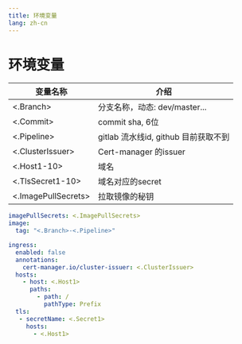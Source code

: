 ```yaml
---
title: 环境变量
lang: zh-cn
---
```


# 环境变量


| 变量名称            | 介绍                                 |
| ------------------- | ------------------------------------ |
| <.Branch>           | 分支名称，动态: dev/master...        |
| <.Commit>           | commit sha, 6位                      |
| <.Pipeline>         | gitlab 流水线id, github 目前获取不到 |
| <.ClusterIssuer>    | Cert-manager 的issuer                |
| <.Host1-10>            | 域名                                 |
| <.TlsSecret1-10>       | 域名对应的secret                     |
| <.ImagePullSecrets> | 拉取镜像的秘钥                       |



```yaml
imagePullSecrets: <.ImagePullSecrets>
image:
  tag: "<.Branch>-<.Pipeline>"

ingress:
  enabled: false
  annotations: 
    cert-manager.io/cluster-issuer: <.ClusterIssuer>
  hosts:
    - host: <.Host1>
      paths:
        - path: /
          pathType: Prefix
  tls: 
   - secretName: <.Secret1>
     hosts:
       - <.Host1>
```
